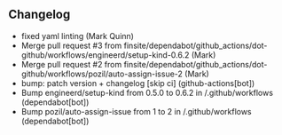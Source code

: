 ## Changelog

- fixed yaml linting (Mark Quinn)
- Merge pull request #3 from finsite/dependabot/github_actions/dot-github/workflows/engineerd/setup-kind-0.6.2 (Mark)
- Merge pull request #2 from finsite/dependabot/github_actions/dot-github/workflows/pozil/auto-assign-issue-2 (Mark)
- bump: patch version + changelog [skip ci] (github-actions[bot])
- Bump engineerd/setup-kind from 0.5.0 to 0.6.2 in /.github/workflows (dependabot[bot])
- Bump pozil/auto-assign-issue from 1 to 2 in /.github/workflows (dependabot[bot])